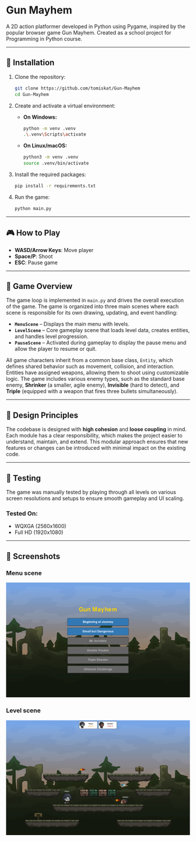 # Gun Mayhem

A 2D action platformer developed in Python using Pygame, inspired by the popular browser game Gun Mayhem. Created
as a school project for Programming in Python course.

---

## 🚀 Installation

1. Clone the repository:
   ```bash
   git clone https://github.com/tomiskat/Gun-Mayhem
   cd Gun-Mayhem
   ```

2. Create and activate a virtual environment:
   - **On Windows:**
     ```bash
     python -m venv .venv
     .\.venv\Scripts\activate
     ```
   - **On Linux/macOS:**
     ```bash
     python3 -m venv .venv
     source .venv/bin/activate
     ```

3. Install the required packages:
   ```bash
   pip install -r requirements.txt
   ```

4. Run the game:
   ```bash
   python main.py
   ```
---

## 🎮 How to Play
  - **WASD/Arrow Keys**: Move player
  - **Space/P**: Shoot
  - **ESC**: Pause game
---

## 🧩 Game Overview

The game loop is implemented in `main.py` and drives the overall execution of the game. The game is organized into three main scenes where each
scene is responsible for its own drawing, updating, and event handling:

- **`MenuScene`** – Displays the main menu with levels.  
- **`LevelScene`** – Core gameplay scene that loads level data, creates entities, and handles level progression.  
- **`PauseScene`** – Activated during gameplay to display the pause menu and allow the player to resume or quit.

All game characters inherit from a common base class, `Entity`, which defines shared behavior such as movement, collision, and interaction. 
Entities have assigned weapons, allowing them to shoot using customizable logic. The game includes various enemy types, such as the standard base enemy, 
**Shrinker** (a smaller, agile enemy), **Invisible** (hard to detect), and **Triple** (equipped with a weapon that fires three bullets simultaneously).

---

## 🧱 Design Principles

The codebase is designed with **high cohesion** and **loose coupling** in mind. Each module has a clear responsibility, which makes the project easier to understand, maintain, and extend. This modular approach ensures that new features or changes can be introduced with minimal impact on the existing code.

---


## 🧪 Testing

The game was manually tested by playing through all levels on various screen resolutions
and setups to ensure smooth gameplay and UI scaling. 

### Tested On:
- WQXGA (2560x1600)
- Full HD (1920x1080)

---


## 📸 Screenshots

### Menu scene
![Main Menu](assets/screenshots/menu.png)

### Level scene
![Gameplay](assets/screenshots/level.png)


